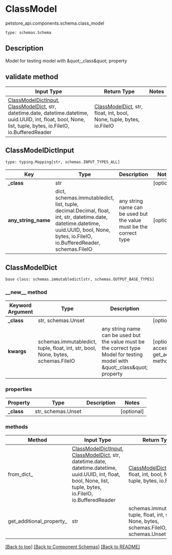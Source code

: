 # ClassModel
petstore_api.components.schema.class_model
```
type: schemas.Schema
```

## Description
Model for testing model with \&quot;_class\&quot; property

## validate method
Input Type | Return Type | Notes
------------ | ------------- | -------------
[ClassModelDictInput](#classmodeldictinput), [ClassModelDict](#classmodeldict), str, datetime.date, datetime.datetime, uuid.UUID, int, float, bool, None, list, tuple, bytes, io.FileIO, io.BufferedReader | [ClassModelDict](#classmodeldict), str, float, int, bool, None, tuple, bytes, io.FileIO |

## ClassModelDictInput
```
type: typing.Mapping[str, schemas.INPUT_TYPES_ALL]
```
Key | Type |  Description | Notes
------------ | ------------- | ------------- | -------------
**_class** | str |  | [optional]
**any_string_name** | dict, schemas.immutabledict, list, tuple, decimal.Decimal, float, int, str, datetime.date, datetime.datetime, uuid.UUID, bool, None, bytes, io.FileIO, io.BufferedReader, schemas.FileIO | any string name can be used but the value must be the correct type | [optional]

## ClassModelDict
```
base class: schemas.immutabledict[str, schemas.OUTPUT_BASE_TYPES]

```
### &lowbar;&lowbar;new&lowbar;&lowbar; method
Keyword Argument | Type | Description | Notes
---------------- | ---- | ----------- | -----
**_class** | str, schemas.Unset |  | [optional]
**kwargs** | schemas.immutabledict, tuple, float, int, str, bool, None, bytes, schemas.FileIO | any string name can be used but the value must be the correct type Model for testing model with \&quot;_class\&quot; property | [optional] typed value is accessed with the get_additional_property_ method

### properties
Property | Type | Description | Notes
-------- | ---- | ----------- | -----
**_class** | str, schemas.Unset |  | [optional]

### methods
Method | Input Type | Return Type | Notes
------ | ---------- | ----------- | ------
from_dict_ | [ClassModelDictInput](#classmodeldictinput), [ClassModelDict](#classmodeldict), str, datetime.date, datetime.datetime, uuid.UUID, int, float, bool, None, list, tuple, bytes, io.FileIO, io.BufferedReader | [ClassModelDict](#classmodeldict), str, float, int, bool, None, tuple, bytes, io.FileIO | a constructor
get_additional_property_ | str | schemas.immutabledict, tuple, float, int, str, bool, None, bytes, schemas.FileIO, schemas.Unset | provides type safety for additional properties

[[Back to top]](#top) [[Back to Component Schemas]](../../../README.md#Component-Schemas) [[Back to README]](../../../README.md)
